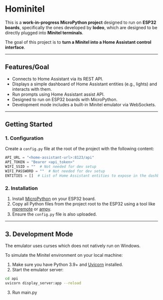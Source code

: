 # Hominitel

This is a **work-in-progress MicroPython project** designed to run on **ESP32 boards**, specifically the ones developed by **Iodeo**, which are designed to be directly plugged into **Minitel terminals**.

The goal of this project is to **turn a Minitel into a Home Assistant control interface**.

---

## Features/Goal

- Connects to Home Assistant via its REST API.
- Displays a simple dashboard of Home Assistant entities (e.g., lights) and interacts with them.
- Run prompts using Home Assistant assist API.
- Designed to run on ESP32 boards with MicroPython.
- Development mode includes a built-in Minitel emulator via WebSockets.

---

## Getting Started

### 1. Configuration

Create a `config.py` file at the root of the project with the following content:

```python
API_URL = "<home-assistant-url>:8123/api"
API_TOKEN = "Bearer <api_token>"
WIFI_SSID = ""  # Not needed for dev setup
WIFI_PASSWORD = ""  # Not needed for dev setup
ENTITIES = []  # List of Home Assistant entities to expose in the dashboard
```

### 2. Installation

1. Install [MicroPython](https://micropython.org/download/esp32/) on your ESP32 board.
2. Copy all Python files from the project root to the ESP32 using a tool like [mpremote](https://docs.micropython.org/en/latest/reference/mpremote.html) or [ampy](https://github.com/scientifichackers/ampy).
3. Ensure the `config.py` file is also uploaded.

---

## 3. Development Mode

The emulator uses curses which does not natively run on Windows.

To simulate the Minitel environment on your local machine:

1. Make sure you have Python 3.9+ and [Uvicorn](https://www.uvicorn.org/) installed.
2. Start the emulator server:

```bash
cd api
uvicorn display_server:app --reload
```
3. Run main.py

